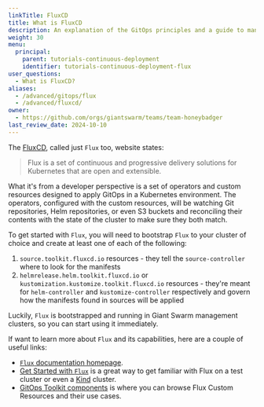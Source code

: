 ```yaml
---
linkTitle: FluxCD
title: What is FluxCD
description: An explanation of the GitOps principles and a guide to managing Giant Swarm platform resources with FluxCD.
weight: 30
menu:
  principal:
    parent: tutorials-continuous-deployment
    identifier: tutorials-continuous-deployment-flux
user_questions:
  - What is FluxCD?
aliases:
  - /advanced/gitops/flux
  - /advanced/fluxcd/
owner:
  - https://github.com/orgs/giantswarm/teams/team-honeybadger
last_review_date: 2024-10-10
---
```


The [FluxCD](https://fluxcd.io), called just `Flux` too, website states:
> Flux is a set of continuous and progressive delivery solutions for Kubernetes that are open and extensible.

What it's from a developer perspective is a set of operators and custom resources designed to apply GitOps in a Kubernetes environment. The operators, configured with the custom resources, will be watching Git repositories, Helm repositories, or even S3 buckets and reconciling their contents with the state of the cluster to make sure they both match.

To get started with `Flux`, you will need to bootstrap `Flux` to your cluster of choice and create at least one of each of the following:

1. `source.toolkit.fluxcd.io` resources - they tell the `source-controller` where to look for the manifests
2. `helmrelease.helm.toolkit.fluxcd.io` or `kustomization.kustomize.toolkit.fluxcd.io` resources - they're meant for `helm-controller` and `kustomize-controller` respectively and govern how the manifests found in sources will be applied

Luckily, `Flux` is bootstrapped and running in Giant Swarm management clusters, so you can start using it immediately.

If want to learn more about `Flux` and its capabilities, here are a couple of useful links:

- [`Flux` documentation homepage](https://fluxcd.io/docs/).
- [Get Started with `Flux`](https://fluxcd.io/docs/get-started/) is a great way to get familiar with Flux on a test cluster or even a [Kind](https://kind.sigs.k8s.io/) cluster.
- [GitOps Toolkit components](https://fluxcd.io/docs/components/) is where you can browse Flux Custom Resources and their use cases.
